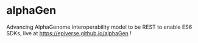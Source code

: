 # alphaGen
Advancing AlphaGenome interoperability model to be REST to enable ES6 SDKs,
live at https://epiverse.github.io/alphaGen !
